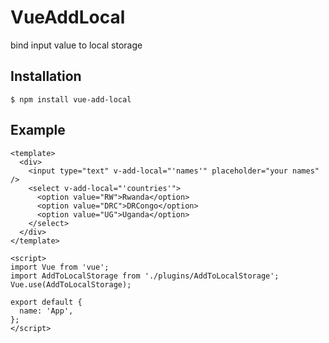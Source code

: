 # VueAddLocal

bind input value to local storage

## Installation

```
$ npm install vue-add-local
```

## Example

```vue
<template>
  <div>
    <input type="text" v-add-local="'names'" placeholder="your names" />
    <select v-add-local="'countries'">
      <option value="RW">Rwanda</option>
      <option value="DRC">DRCongo</option>
      <option value="UG">Uganda</option>
    </select>
  </div>
</template>

<script>
import Vue from 'vue';
import AddToLocalStorage from './plugins/AddToLocalStorage';
Vue.use(AddToLocalStorage);

export default {
  name: 'App',
};
</script>
```
